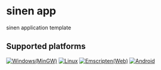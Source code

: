 # sinen app
sinen application template
## Supported platforms
[![Windows(MinGW)](https://github.com/astomih/utilis/actions/workflows/mingw.yml/badge.svg)](https://github.com/astomih/utilis/actions/workflows/mingw.yml)
[![Linux](https://github.com/astomih/utilis/actions/workflows/linux.yml/badge.svg)](https://github.com/astomih/utilis/actions/workflows/linux.yml)
[![Emscripten(Web)](https://github.com/astomih/utilis/actions/workflows/emscripten.yml/badge.svg)](https://github.com/astomih/utilis/actions/workflows/emscripten.yml)
[![Android](https://github.com/astomih/utilis/actions/workflows/android.yml/badge.svg)](https://github.com/astomih/utilis/actions/workflows/android.yml)